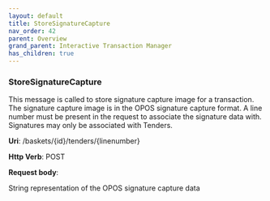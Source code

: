 ```yaml
---
layout: default
title: StoreSignatureCapture
nav_order: 42
parent: Overview
grand_parent: Interactive Transaction Manager
has_children: true
---
```

### StoreSignatureCapture 

This message is called to store signature capture image for a
transaction. The signature capture image is in the OPOS signature
capture format. A line number must be present in the request to
associate the signature data with. Signatures may only be associated
with Tenders.

**Uri**: /baskets/{id}/tenders/{linenumber}

**Http Verb**: POST

**Request body**:

String representation of the OPOS signature capture data
